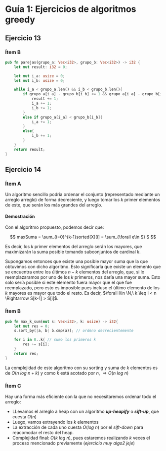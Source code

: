 # Guía 1: Ejercicios de algoritmos greedy

## Ejercicio 13

### Ítem B

```rust
pub fn parejas(grupo_a: Vec<i32>, grupo_b: Vec<i32>) -> i32 {
    let mut result: i32 = 0;

    let mut i_a: usize = 0;
    let mut i_b: usize = 0;

    while i_a < grupo_a.len() && i_b < grupo_b.len(){
        if grupo_a[i_a] - grupo_b[i_b] <= 1 && grupo_a[i_a] - grupo_b[i_b] >= - 1{
            result += 1;
            i_a += 1;
            i_b += 1;
        }
        else if grupo_a[i_a] < grupo_b[i_b]{
            i_a += 1;
        }
        else{
            i_b += 1;
        }
    }
    return result;
}
```

## Ejercicio 14

### Ítem A

Un algoritmo sencillo podría ordenar el conjunto (representado mediante un arreglo arreglo) de forma decreciente, y luego tomar los $k$ primer elementos de este, que serán los más grandes del arreglo.  

#### Demostración

Con el algoritmo propuesto, podemos decir que:

$$
maxSuma = \sum_{i=0}^{k-1}sorted(X)[i] = \sum_{\forall e\in S} S
$$

Es decir, los $k$ primer elementos del arreglo serán los mayores, que maximizarán la suma posible tomando subconjuntos de cardinal $k$.  

Supongamos entonces que existe una posible mayor suma que la que obtuvimos con dicho algoritmo. Esto significaría que existe un elemento que se encuentra entre los últimos $n-k$ elementos del arreglo, que, si lo reemplazaramos por uno de los $k$ primeros, nos daría una mayor suma. Esto solo sería posible si este elemento fuera mayor que el que fue reemplazado, pero esto es imposible pues incluso el último elemento de los $k$ mayores es mayor que todo el resto. Es decir, $\forall i\in \N,\ k \leq i < n \Rightarrow S[k-1] > S[i]$.

### Ítem B

```rust
pub fn max_k_sum(mut s: Vec<i32>, k: usize) -> i32{
    let mut res = 0;
    s.sort_by(|a, b| b.cmp(a)); // ordeno decrecientemente

    for i in 0..k{ // sumo los primeros k
        res += s[i];
    }
    return res;
}
```

La complejidad de este algoritmo con su sorting y suma de $k$ elementos es de $O(n\ log\ n + k)$ y como $k$ está acotado por $n$, $\Rightarrow O(n\ log\ n)$

### Ítem C

Hay una forma más eficiente con la que no necesitaremos ordenar todo el arreglo:

- LLevamos el arreglo a heap con un algoritmo **_up-heapify_** o **_sift-up_**, que cuesta $O(n)$
- Luego, vamos extrayendo los $k$ elementos
- La extracción de cada uno cuesta $O(log\ n)$ por el _sift-down_ para reacomodar el resto del heap.
- Complejidad final: $O(k\ log\ n)$, pues estaremos realizando $k$ veces el proceso mencionado previamente (_ejercicio muy algo2 jeje_)







